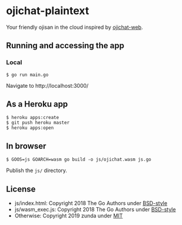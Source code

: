 # ojichat-plaintext
Your friendly ojisan in the cloud inspired by [ojichat-web](https://reverent-shirley-368990.netlify.com/).

## Running and accessing the app
### Local
```
$ go run main.go
```

Navigate to http://localhost:3000/

## As a Heroku app
```
$ heroku apps:create
$ git push heroku master
$ heroku apps:open
```

## In browser
```
$ GOOS=js GOARCH=wasm go build -o js/ojichat.wasm js.go
```

Publish the `js/` directory.

## License
- js/index.html: Copyright 2018 The Go Authors under [BSD-style](LICENSE-go)
- js/wasm_exec.js: Copyright 2018 The Go Authors under [BSD-style](LICENSE-go)
- Otherwise: Copyright 2019 zunda under [MIT](LICENSE)
